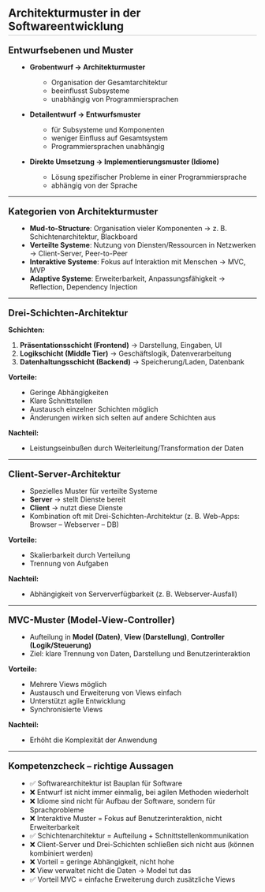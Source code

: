 <style>
h1, h2, h3 {
  font-weight: bold;
  margin-top: 20px;
}
h1 { font-size: 1.6em; border-bottom: 2px solid #ddd; padding-bottom: 4px; }
h2 { font-size: 1.3em; margin-top: 18px; }
h3 { font-size: 1.1em; margin-top: 14px; }
ul { margin: 8px 0 8px 20px; }
code {
  background: #f4f4f4;
  padding: 2px 5px;
  border-radius: 4px;
}
blockquote {
  border-left: 4px solid #ccc;
  padding-left: 10px;
  color: #555;
  margin: 10px 0;
}
</style>

# Architekturmuster in der Softwareentwicklung

## Entwurfsebenen und Muster
- **Grobentwurf → Architekturmuster**  
  - Organisation der Gesamtarchitektur  
  - beeinflusst Subsysteme  
  - unabhängig von Programmiersprachen  

- **Detailentwurf → Entwurfsmuster**  
  - für Subsysteme und Komponenten  
  - weniger Einfluss auf Gesamtsystem  
  - Programmiersprachen unabhängig  

- **Direkte Umsetzung → Implementierungsmuster (Idiome)**  
  - Lösung spezifischer Probleme in einer Programmiersprache  
  - abhängig von der Sprache  

---

## Kategorien von Architekturmuster
- **Mud-to-Structure**: Organisation vieler Komponenten → z. B. Schichtenarchitektur, Blackboard  
- **Verteilte Systeme**: Nutzung von Diensten/Ressourcen in Netzwerken → Client-Server, Peer-to-Peer  
- **Interaktive Systeme**: Fokus auf Interaktion mit Menschen → MVC, MVP  
- **Adaptive Systeme**: Erweiterbarkeit, Anpassungsfähigkeit → Reflection, Dependency Injection  

---

## Drei-Schichten-Architektur
**Schichten:**
1. **Präsentationsschicht (Frontend)** → Darstellung, Eingaben, UI  
2. **Logikschicht (Middle Tier)** → Geschäftslogik, Datenverarbeitung  
3. **Datenhaltungsschicht (Backend)** → Speicherung/Laden, Datenbank  

**Vorteile:**  
- Geringe Abhängigkeiten  
- Klare Schnittstellen  
- Austausch einzelner Schichten möglich  
- Änderungen wirken sich selten auf andere Schichten aus  

**Nachteil:**  
- Leistungseinbußen durch Weiterleitung/Transformation der Daten  

---

## Client-Server-Architektur
- Spezielles Muster für verteilte Systeme  
- **Server** → stellt Dienste bereit  
- **Client** → nutzt diese Dienste  
- Kombination oft mit Drei-Schichten-Architektur (z. B. Web-Apps: Browser – Webserver – DB)  

**Vorteile:**  
- Skalierbarkeit durch Verteilung  
- Trennung von Aufgaben  

**Nachteil:**  
- Abhängigkeit von Serververfügbarkeit (z. B. Webserver-Ausfall)  

---

## MVC-Muster (Model-View-Controller)
- Aufteilung in **Model (Daten)**, **View (Darstellung)**, **Controller (Logik/Steuerung)**  
- Ziel: klare Trennung von Daten, Darstellung und Benutzerinteraktion  

**Vorteile:**  
- Mehrere Views möglich  
- Austausch und Erweiterung von Views einfach  
- Unterstützt agile Entwicklung  
- Synchronisierte Views  

**Nachteil:**  
- Erhöht die Komplexität der Anwendung  

---

## Kompetenzcheck – richtige Aussagen
- ✅ Softwarearchitektur ist Bauplan für Software  
- ❌ Entwurf ist nicht immer einmalig, bei agilen Methoden wiederholt  
- ❌ Idiome sind nicht für Aufbau der Software, sondern für Sprachprobleme  
- ❌ Interaktive Muster = Fokus auf Benutzerinteraktion, nicht Erweiterbarkeit  
- ✅ Schichtenarchitektur = Aufteilung + Schnittstellenkommunikation  
- ❌ Client-Server und Drei-Schichten schließen sich nicht aus (können kombiniert werden)  
- ❌ Vorteil = geringe Abhängigkeit, nicht hohe  
- ❌ View verwaltet nicht die Daten → Model tut das  
- ✅ Vorteil MVC = einfache Erweiterung durch zusätzliche Views  
